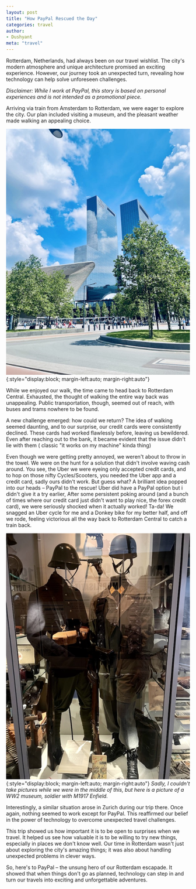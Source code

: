 ```yaml
---
layout: post
title: "How PayPal Rescued the Day"
categories: travel
author:
- Dushyant 
meta: "travel"
---
```


Rotterdam, Netherlands, had always been on our travel wishlist. The city's modern atmosphere and unique architecture promised an exciting experience. However, our journey took an unexpected turn, revealing how technology can help solve unforeseen challenges.

*Disclaimer: While I work at PayPal, this story is based on personal experiences and is not intended as a promotional piece.*

Arriving via train from Amsterdam to Rotterdam, we were eager to explore the city. Our plan included visiting a museum, and the pleasant weather made walking an appealing choice.

![Rotterdam](/assets/IMG_7934.jpg){:style="display:block; margin-left:auto; margin-right:auto"}

While we enjoyed our walk, the time came to head back to Rotterdam Central. Exhausted, the thought of walking the entire way back was unappealing. Public transportation, though, seemed out of reach, with buses and trams nowhere to be found.

A new challenge emerged: how could we return? The idea of walking seemed daunting, and to our surprise, our credit cards were consistently declined. These cards had worked flawlessly before, leaving us bewildered. Even after reaching out to the bank, it became evident that the issue didn't lie with them ( classic "it works on my machine" kinda thing)

Even though we were getting pretty annoyed, we weren't about to throw in the towel. We were on the hunt for a solution that didn't involve waving cash around. You see, the Uber we were eyeing only accepted credit cards, and to hop on those nifty Cycles/Scooters, you needed the Uber app and a credit card, sadly ours didn't work. But guess what? A brilliant idea popped into our heads – PayPal to the rescue! Uber did have a PayPal option but i didn't give it a try earlier, After some persistent poking around (and a bunch of times where our credit card just didn't want to play nice, the forex credit card), we were seriously shocked when it actually worked! Ta-da! We snagged an Uber cycle for me and a Donkey bike for my better half, and off we rode, feeling victorious all the way back to Rotterdam Central to catch a train back.

![Rotterdam Museum](/assets/IMG_8085.jpeg){:style="display:block; margin-left:auto; margin-right:auto"}
*Sadly, I couldn't take pictures while we were in the middle of this, but here is a picture of a WW2 museum, soldier with M1917 Enfield.*

Interestingly, a similar situation arose in Zurich during our trip there. Once again, nothing seemed to work except for PayPal. This reaffirmed our belief in the power of technology to overcome unexpected travel challenges.

This trip showed us how important it is to be open to surprises when we travel. It helped us see how valuable it is to be willing to try new things, especially in places we don't know well. Our time in Rotterdam wasn't just about exploring the city's amazing things; it was also about handling unexpected problems in clever ways.

So, here's to PayPal – the unsung hero of our Rotterdam escapade. It showed that when things don't go as planned, technology can step in and turn our travels into exciting and unforgettable adventures.






